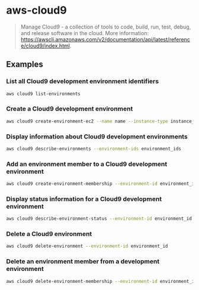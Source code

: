 # aws-cloud9

> Manage Cloud9 - a collection of tools to code, build, run, test, debug, and release software in the cloud. More information: <https://awscli.amazonaws.com/v2/documentation/api/latest/reference/cloud9/index.html>.

## Examples

### List all Cloud9 development environment identifiers

```bash
aws cloud9 list-environments
```

### Create a Cloud9 development environment

```bash
aws cloud9 create-environment-ec2 --name name --instance-type instance_type
```

### Display information about Cloud9 development environments

```bash
aws cloud9 describe-environments --environment-ids environment_ids
```

### Add an environment member to a Cloud9 development environment

```bash
aws cloud9 create-environment-membership --environment-id environment_id --user-arn user_arn --permissions permissions
```

### Display status information for a Cloud9 development environment

```bash
aws cloud9 describe-environment-status --environment-id environment_id
```

### Delete a Cloud9 environment

```bash
aws cloud9 delete-environment --environment-id environment_id
```

### Delete an environment member from a development environment

```bash
aws cloud9 delete-environment-membership --environment-id environment_id --user-arn user_arn
```
